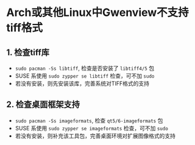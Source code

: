 # Arch或其他Linux中Gwenview不支持tiff格式

## 1. 检查tiff库

- `sudo pacman -Ss libtiff`, 检查是否安装了 `libtiff4/5` 包
- SUSE 系使用 `sudo zypper se libtiff` 检查，可不加 `sudo`
- 若没有安装，则先安装该库，完善系统对TIFF格式的支持

## 2. 检查桌面框架支持

- `sudo pacman -Ss imageformats`, 检查 `qt5/6-imageformats` 包
- SUSE 系使用 `sudo zypper se imageformats` 检查，可不加 `sudo`
- 若没有安装，则补充该工具包，完善桌面环境对扩展图像格式的支持

